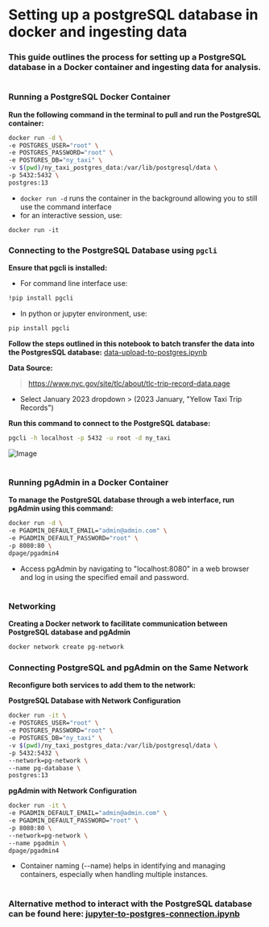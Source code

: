 # Setting up a postgreSQL database in docker and ingesting data

### This guide outlines the process for setting up a PostgreSQL database in a Docker container and ingesting data for analysis.
#

### Running a PostgreSQL Docker Container

**Run the following command in the terminal to pull and run the PostgreSQL container:**
```bash
docker run -d \
-e POSTGRES_USER="root" \
-e POSTGRES_PASSWORD="root" \
-e POSTGRES_DB="ny_taxi" \
-v $(pwd)/ny_taxi_postgres_data:/var/lib/postgresql/data \
-p 5432:5432 \
postgres:13
```
- `docker run -d` runs the container in the background allowing you to still use the command interface
- for an interactive session, use: 
```
docker run -it
```

### Connecting to the PostgreSQL Database using `pgcli`

**Ensure that pgcli is installed:**
- For command line interface use:
```bash
!pip install pgcli
```
- In python or jupyter environment, use:
```bash
pip install pgcli
```
**Follow the steps outlined in this notebook to batch transfer the data into the PostgresSQL database:**
[data-upload-to-postgres.ipynb](data-upload-to-postgres.ipynb)

**Data Source:**
> https://www.nyc.gov/site/tlc/about/tlc-trip-record-data.page

- Select January 2023 dropdown > (2023 January, "Yellow Taxi Trip Records")

**Run this command to connect to the PostgreSQL database:**
```bash
pgcli -h localhost -p 5432 -u root -d ny_taxi 
```
![Image](/data/images/terminal.png)

#
### Running pgAdmin in a Docker Container
**To manage the PostgreSQL database through a web interface, run pgAdmin using this command:**
```bash
docker run -d \
-e PGADMIN_DEFAULT_EMAIL="admin@admin.com" \
-e PGADMIN_DEFAULT_PASSWORD="root" \
-p 8080:80 \
dpage/pgadmin4
```
- Access pgAdmin by navigating to "localhost:8080" in a web browser and log in using the specified email and password.
#

### Networking
**Creating a Docker network to facilitate communication between PostgreSQL database and pgAdmin**
```bash
docker network create pg-network
```

### Connecting PostgreSQL and pgAdmin on the Same Network

**Reconfigure both services to add them to the network:**

**PostgreSQL Database with Network Configuration**
```bash
docker run -it \
-e POSTGRES_USER="root" \
-e POSTGRES_PASSWORD="root" \
-e POSTGRES_DB="ny_taxi" \
-v $(pwd)/ny_taxi_postgres_data:/var/lib/postgresql/data \
-p 5432:5432 \
--network=pg-network \
--name pg-database \
postgres:13
```

**pgAdmin with Network Configuration**
```bash
docker run -it \
-e PGADMIN_DEFAULT_EMAIL="admin@admin.com" \
-e PGADMIN_DEFAULT_PASSWORD="root" \
-p 8080:80 \
--network=pg-network \
--name pgadmin \
dpage/pgadmin4
```
- Container naming (--name) helps in identifying and managing containers, especially when handling multiple instances.
#

### Alternative method to interact with the PostgreSQL database can be found here: [jupyter-to-postgres-connection.ipynb](jupyter-to-postgres-connection.ipynb)
